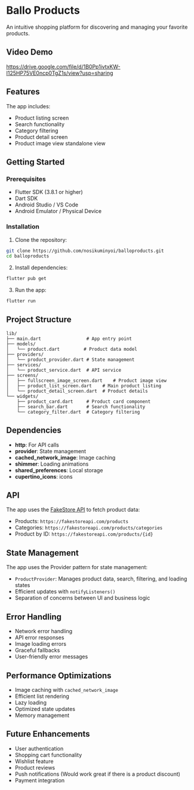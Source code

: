 # Ballo Products

An intuitive shopping platform for discovering and managing your favorite products.
## Video Demo
https://drive.google.com/file/d/1B0Pp1ivtxKW-I125HP75VE0ncp0TgZ1s/view?usp=sharing 

## Features

The app includes:
- Product listing screen
- Search functionality
- Category filtering
- Product detail screen
- Product image view standalone view

## Getting Started

### Prerequisites

- Flutter SDK (3.8.1 or higher)
- Dart SDK
- Android Studio / VS Code
- Android Emulator / Physical Device

### Installation

1. Clone the repository:
```bash
git clone https://github.com/nosikuminyoi/balloproducts.git
cd balloproducts
```

2. Install dependencies:
```bash
flutter pub get
```

3. Run the app:
```bash
flutter run
```

## Project Structure

```
lib/
├── main.dart                 # App entry point
├── models/
│   └── product.dart         # Product data model
├── providers/
│   └── product_provider.dart # State management
├── services/
│   └── product_service.dart  # API service
├── screens/
│   ├── fullscreen_image_screen.dart    # Product image view
│   ├── product_list_screen.dart    # Main product listing
│   └── product_detail_screen.dart  # Product details
└── widgets/
    ├── product_card.dart     # Product card component
    ├── search_bar.dart       # Search functionality
    └── category_filter.dart  # Category filtering
```

## Dependencies

- **http**: For API calls
- **provider**: State management
- **cached_network_image**: Image caching
- **shimmer**: Loading animations
- **shared_preferences**: Local storage
- **cupertino_icons**: icons

## API

The app uses the [FakeStore API](https://fakestoreapi.com/) to fetch product data:
- Products: `https://fakestoreapi.com/products`
- Categories: `https://fakestoreapi.com/products/categories`
- Product by ID: `https://fakestoreapi.com/products/{id}`

## State Management

The app uses the Provider pattern for state management:
- `ProductProvider`: Manages product data, search, filtering, and loading states
- Efficient updates with `notifyListeners()`
- Separation of concerns between UI and business logic

## Error Handling

- Network error handling
- API error responses
- Image loading errors
- Graceful fallbacks
- User-friendly error messages

## Performance Optimizations

- Image caching with `cached_network_image`
- Efficient list rendering
- Lazy loading
- Optimized state updates
- Memory management

## Future Enhancements

- User authentication
- Shopping cart functionality
- Wishlist feature
- Product reviews
- Push notifications (Would work great if there is a product discount)
- Payment integration